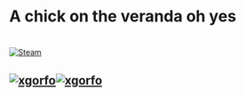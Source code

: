 
# A chick on the veranda oh yes


#

[![Steam](https://steamuserimages-a.akamaihd.net/ugc/1678143036696607799/A52F22D0B9653B4B643458D6278C8F5489CB4F4C/?imw=512&amp;imh=288&amp;ima=fit&amp;impolicy=Letterbox&amp;imcolor=%23000000&amp;letterbox=true)](https://steamcommunity.com/profiles/76561199229921015/)


##  [![xgorfo](https://github-profile-trophy.vercel.app/?username=xgorfo)](https://github.com/ryo-ma/github-profile-xgorfo)[![xgorfo](https://github-readme-stats.vercel.app/api/top-langs/?username=xgorfo&layout=compact)](https://github.com/anuraghazra/github-readme-stats)
